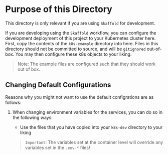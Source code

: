 # Purpose of this Directory

This directory is only relevant if you are using `Skaffold` for development.

If you are developing using the `Skaffold` workflow, you can configure
the development deployment of this project to your Kubernetes cluster here.
First, copy the contents of the `k8s-example` directory into here. Files in this
directory should not be committed to source, and will be `gitignored`
out-of-box. You may then configure these k8s objects to your liking.

> Note: The example files are configured such that they should work out of box.

## Changing Default Configurations

Reasons why you might not want to use the default configrations are as follows:

1. When changing environment variables for the services, you can do so in the
following ways:
    - Use the files that you have copied into your `k8s-dev` directory
    to your liking

    > `Important`: The variables set at the container level will override any
    variables set in the `.env-*` files!